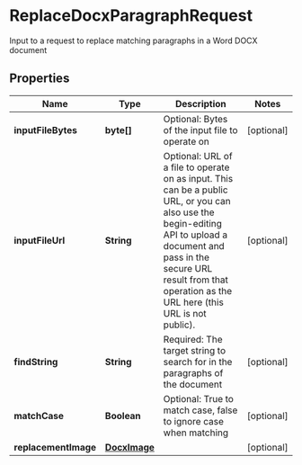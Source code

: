 

# ReplaceDocxParagraphRequest

Input to a request to replace matching paragraphs in a Word DOCX document

## Properties

| Name | Type | Description | Notes |
|------------ | ------------- | ------------- | -------------|
|**inputFileBytes** | **byte[]** | Optional: Bytes of the input file to operate on |  [optional] |
|**inputFileUrl** | **String** | Optional: URL of a file to operate on as input.  This can be a public URL, or you can also use the begin-editing API to upload a document and pass in the secure URL result from that operation as the URL here (this URL is not public). |  [optional] |
|**findString** | **String** | Required: The target string to search for in the paragraphs of the document |  [optional] |
|**matchCase** | **Boolean** | Optional: True to match case, false to ignore case when matching |  [optional] |
|**replacementImage** | [**DocxImage**](DocxImage.md) |  |  [optional] |



